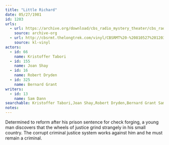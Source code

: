 ```yaml
---
title: "Little Richard"
date: 05/27/1981
id: 1203
urls: 
  - url: https://archive.org/download/cbs_radio_mystery_theater/cbs_radio_mystery_theater-1201-1250.zip/cbs_radio_mystery_theater-1201-1250%2Fcbsrmt_1203_little_richard.mp3
    source: archive-org
  - url: http://cbsrmt.thelongtrek.com/vinyl/CBSRMT%20-%20810527%201203%20Little%20Richard_afrts.mp3
    source: kl-vinyl
actors:  
  - id: 66
    name: Kristoffer Tabori  
  - id: 155
    name: Joan Shay  
  - id: 16
    name: Robert Dryden  
  - id: 325
    name: Bernard Grant
writers:  
  - id: 13
    name: Sam Dann
searchable: Kristoffer Tabori,Joan Shay,Robert Dryden,Bernard Grant Sam Dann
notes:  
---
```

Determined to reform after his prison sentence for check forging, a young man discovers that the wheels of justice grind strangely in his small country. The corrupt criminal justice system works against him and he must remain a criminal.